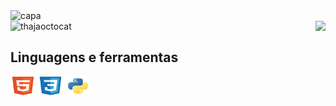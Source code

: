 <div>
</div>
<img  alt="capa"  src="https://user-images.githubusercontent.com/91037647/186548583-cf73f3e0-8c1c-4316-ba2d-d2cce7ad4c7a.png")>
</div>



<br>
 
<div>
   <img height="220" width="220" alt="thajaoctocat" src="https://user-images.githubusercontent.com/91037647/134501766-594d1b78-2b8c-482f-bd28-d12277c93715.png")
   <a href="https://github.com/thajatakuma">
   <img  align="right" height="200" src="https://github-readme-stats.vercel.app/api?username=thajatakuma&show_icons=true&theme=tokyonight&include_all_commits=true&count_private=true"/>
 </div>
 
 
 <div style="display: inline_block">
   
  <h2 >Linguagens e ferramentas</h2>
  
  <img align="center" alt="html" height="30" width="40" src="https://raw.githubusercontent.com/devicons/devicon/master/icons/html5/html5-original.svg">
  <img align="center" alt="css" height="30" width="40" src="https://raw.githubusercontent.com/devicons/devicon/master/icons/css3/css3-original.svg">
  <img align="center" alt="python" height="30" width="40" src="https://raw.githubusercontent.com/devicons/devicon/master/icons/python/python-original.svg">
   
 <br>
 </div>

